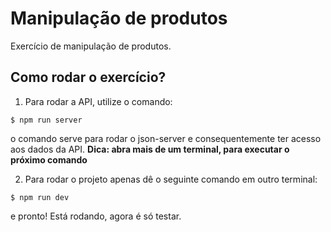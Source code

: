 # Manipulação de produtos
Exercício de manipulação de produtos.


## Como rodar o exercício?

1. Para rodar a API, utilize o comando:

```
$ npm run server 
```
o comando serve para rodar o json-server e consequentemente ter acesso aos dados da API. **Dica: abra mais de um terminal, para executar o próximo comando**

2. Para rodar o projeto apenas dê o seguinte comando em outro terminal:

```
$ npm run dev 
```
e pronto! Está rodando, agora é só testar.

